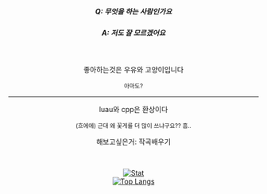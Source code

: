 <div width=100% align=center>
  <h5>Q: 무엇을 하는 사람인가요</h5>
  <h5>A: 저도 잘 모르겠어요</h5> <br>

  <p>좋아하는것은 우유와 고양이입니다</p>
  <sup>아마도?</sup>
  <br>
</div>

<hr>
  
<div width=100% align=center>
  <p>luau와 cpp은 환상이다</p>
  <sup>(흐에에) 근대 왜 꽃게를 더 많이 쓰냐구요?? 흠..</sup> <br> 
  
  <p>해보고싶은거: 작곡배우기 </p><br>
  
  [![Stat](https://github-readme-stats.vercel.app/api?username=kimpure&show_icons=true&theme=dark)](https://github.com/kimpure/kimpure) <br>
  [![Top Langs](https://github-readme-stats.vercel.app/api/top-langs/?username=kimpure&langs_count=3&layout=compact&theme=dark)](https://github.com/kimpure/kimpure)
</div>



